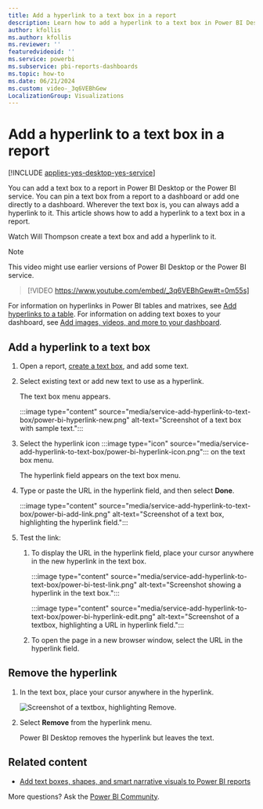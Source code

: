 ```yaml
---
title: Add a hyperlink to a text box in a report
description: Learn how to add a hyperlink to a text box in Power BI Desktop and the Power BI service.
author: kfollis
ms.author: kfollis
ms.reviewer: ''
featuredvideoid: ''
ms.service: powerbi
ms.subservice: pbi-reports-dashboards
ms.topic: how-to
ms.date: 06/21/2024
ms.custom: video-_3q6VEBhGew
LocalizationGroup: Visualizations
---
```

# Add a hyperlink to a text box in a report

[!INCLUDE [applies-yes-desktop-yes-service](../includes/applies-yes-desktop-yes-service.md)]

You can add a text box to a report in Power BI Desktop or the Power BI service. You can pin a text box from a report to a dashboard or add one directly to a dashboard. Wherever the text box is, you can always add a hyperlink to it. This article shows how to add a hyperlink to a text box in a report.

Watch Will Thompson create a text box and add a hyperlink to it.

> [!NOTE]
> This video might use earlier versions of Power BI Desktop or the Power BI service.

> [!VIDEO https://www.youtube.com/embed/_3q6VEBhGew#t=0m55s]

For information on hyperlinks in Power BI tables and matrixes, see [Add hyperlinks to a table](power-bi-hyperlinks-in-tables.md). For information on adding text boxes to your dashboard, see [Add images, videos, and more to your dashboard](service-dashboard-add-widget.md).

## Add a hyperlink to a text box

1. Open a report, [create a text box](power-bi-reports-add-text-and-shapes.md#add-a-text-box-to-a-report), and add some text.

1. Select existing text or add new text to use as a hyperlink.

   The text box menu appears.

   :::image type="content" source="media/service-add-hyperlink-to-text-box/power-bi-hyperlink-new.png" alt-text="Screenshot of a text box with sample text.":::

1. Select the hyperlink icon :::image type="icon" source="media/service-add-hyperlink-to-text-box/power-bi-hyperlink-icon.png"::: on the text box menu.

   The hyperlink field appears on the text box menu.

1. Type or paste the URL in the hyperlink field, and then select **Done**.

   :::image type="content" source="media/service-add-hyperlink-to-text-box/power-bi-add-link.png" alt-text="Screenshot of a text box, highlighting the hyperlink field.":::

1. Test the link:

   1. To display the URL in the hyperlink field, place your cursor anywhere in the new hyperlink in the text box.

      :::image type="content" source="media/service-add-hyperlink-to-text-box/power-bi-test-link.png" alt-text="Screenshot showing a hyperlink in the text box.":::

      :::image type="content" source="media/service-add-hyperlink-to-text-box/power-bi-hyperlink-edit.png" alt-text="Screenshot of a textbox, highlighting a URL in hyperlink field.":::

   1. To open the page in a new browser window, select the URL in the hyperlink field.

## Remove the hyperlink

1. In the text box, place your cursor anywhere in the hyperlink.

     ![Screenshot of a textbox, highlighting Remove.](media/service-add-hyperlink-to-text-box/power-bi-hyperlink-remove.png)
1. Select **Remove** from the hyperlink menu.

   Power BI Desktop removes the hyperlink but leaves the text.

## Related content

- [Add text boxes, shapes, and smart narrative visuals to Power BI reports](power-bi-reports-add-text-and-shapes.md)

More questions? Ask the [Power BI Community](https://community.powerbi.com/).
